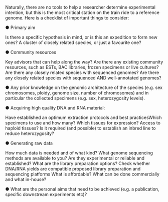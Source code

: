 Naturally, there are no tools to help a researcher determine experimental intention, but this is the most critical station on the train ride to a reference genome. Here is a checklist of important things to consider:

●	Primary aim

Is there a specific hypothesis in mind, or is this an expedition to form new ones?
A cluster of closely related species, or just a favourite one?

●	Community resources

Key advisors that can help along the way?
Are there any existing community resources, such as ESTs, BAC libraries, frozen specimens or live cultures?
Are there any closely related species with sequenced genomes? 
Are there any closely related species with sequenced AND well-annotated genomes?

●	Any prior knowledge on the genomic architecture of the species (e.g. sex chromosomes, ploidy, genome size, number of chromosomes) and in particular the collected specimens (e.g. sex, heterozygosity levels). 


●	Acquiring high quality DNA and RNA material:

Have established an optimum extraction protocols and best practicesWhich specimens to use and how many?
Which tissues for expression?
Access to haploid tissues?
Is it required (and possible) to establish an inbred line to reduce heterozygosity?

●	Generating raw data

How much data is needed and of what kind?
What genome sequencing methods are available to you? Are they experimental or reliable and established? 
What are the library preparation options?
Check whether DNA/RNA yields are compatible proposed library preparation and sequencing platforms
What is affordable?
What can be done commercially and what in-house?

●	What are the personal aims that need to be achieved (e.g. a publication, specific downstream experiments etc)?
